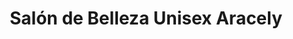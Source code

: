 ---
title: "Salón de Belleza Unisex Aracely"
url: /zona-19-ciudad-de-guatemala/salon-de-belleza-unisex-aracely/
shop: Kosmetik
---